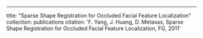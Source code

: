 ---
title: "Sparse Shape Registration for Occluded Facial Feature Localization"
collection: publications
citation: 'F. Yang, J. Huang, D. Metaxas, Sparse Shape Registration for Occluded Facial Feature Localization, FG, 2011'
